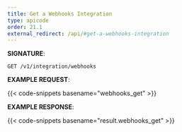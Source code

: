 ```yaml
---
title: Get a Webhooks Integration
type: apicode
order: 21.1
external_redirect: /api/#get-a-webhooks-integration
---
```


**SIGNATURE**:

`GET /v1/integration/webhooks`

**EXAMPLE REQUEST**:

{{< code-snippets basename="webhooks_get" >}}

**EXAMPLE RESPONSE**:

{{< code-snippets basename="result.webhooks_get" >}}
